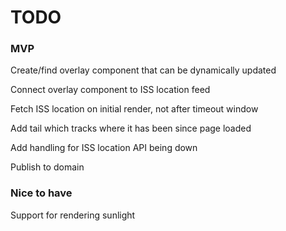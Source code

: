 # TODO

### MVP
Create/find overlay component that can be dynamically updated

Connect overlay component to ISS location feed

Fetch ISS location on initial render, not after timeout window

Add tail which tracks where it has been since page loaded

Add handling for ISS location API being down

Publish to domain

### Nice to have
Support for rendering sunlight



